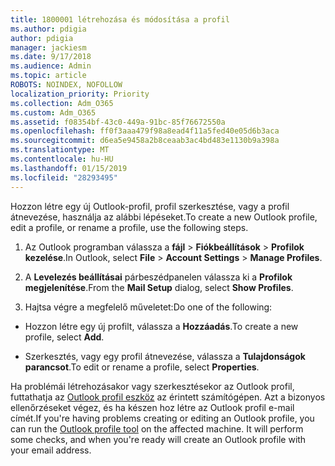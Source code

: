 ```yaml
---
title: 1800001 létrehozása és módosítása a profil
ms.author: pdigia
author: pdigia
manager: jackiesm
ms.date: 9/17/2018
ms.audience: Admin
ms.topic: article
ROBOTS: NOINDEX, NOFOLLOW
localization_priority: Priority
ms.collection: Adm_O365
ms.custom: Adm_O365
ms.assetid: f08354bf-43c0-449a-91bc-85f76672550a
ms.openlocfilehash: ff0f3aaa479f98a8ead4f11a5fed40e05d6b3aca
ms.sourcegitcommit: d6ea5e9458a2b8ceaab3ac4bd483e1130b9a398a
ms.translationtype: MT
ms.contentlocale: hu-HU
ms.lasthandoff: 01/15/2019
ms.locfileid: "28293495"
---
```

<span data-ttu-id="56032-102">Hozzon létre egy új Outlook-profil, profil szerkesztése, vagy a profil átnevezése, használja az alábbi lépéseket.</span><span class="sxs-lookup"><span data-stu-id="56032-102">To create a new Outlook profile, edit a profile, or rename a profile, use the following steps.</span></span>
  
1. <span data-ttu-id="56032-103">Az Outlook programban válassza a **fájl** \> **Fiókbeállítások** \> **Profilok kezelése**.</span><span class="sxs-lookup"><span data-stu-id="56032-103">In Outlook, select **File** \> **Account Settings** \> **Manage Profiles**.</span></span>
    
2. <span data-ttu-id="56032-104">A **Levelezés beállításai** párbeszédpanelen válassza ki a **Profilok megjelenítése**.</span><span class="sxs-lookup"><span data-stu-id="56032-104">From the **Mail Setup** dialog, select **Show Profiles**.</span></span>
    
3. <span data-ttu-id="56032-105">Hajtsa végre a megfelelő műveletet:</span><span class="sxs-lookup"><span data-stu-id="56032-105">Do one of the following:</span></span>
    
  - <span data-ttu-id="56032-106">Hozzon létre egy új profilt, válassza a **Hozzáadás**.</span><span class="sxs-lookup"><span data-stu-id="56032-106">To create a new profile, select **Add**.</span></span>
    
  - <span data-ttu-id="56032-107">Szerkesztés, vagy egy profil átnevezése, válassza a **Tulajdonságok parancsot**.</span><span class="sxs-lookup"><span data-stu-id="56032-107">To edit or rename a profile, select **Properties**.</span></span>
    
<span data-ttu-id="56032-p101">Ha problémái létrehozásakor vagy szerkesztésekor az Outlook profil, futtathatja az [Outlook profil eszköz](https://aka.ms/SaRA-OutlookSetupProfile) az érintett számítógépen. Azt a bizonyos ellenőrzéseket végez, és ha készen hoz létre az Outlook profil e-mail címét.</span><span class="sxs-lookup"><span data-stu-id="56032-p101">If you're having problems creating or editing an Outlook profile, you can run the [Outlook profile tool](https://aka.ms/SaRA-OutlookSetupProfile) on the affected machine. It will perform some checks, and when you're ready will create an Outlook profile with your email address.</span></span> 
  

